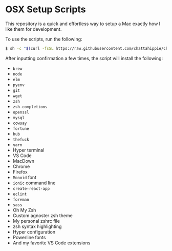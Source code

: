 # OSX Setup Scripts

This repository is a quick and effortless way to setup a Mac exactly how I like them for development.

To use the scripts, run the following:

```sh
$ sh -c "$(curl -fsSL https://raw.githubusercontent.com/chattahippie/chattahippie-config/master/install.sh)"
```

After inputting confirmation a few times, the script will install the following:

  * `brew`
  * `node`
  * `elm`
  * `pyenv`
  * `git`
  * `wget`
  * `zsh`
  * `zsh-completions`
  * `openssl`
  * `mysql`
  * `cowsay`
  * `fortune`
  * `hub`
  * `thefuck`
  * `yarn`
  * Hyper terminal
  * VS Code
  * MacDown
  * Chrome
  * Firefox
  * `Monoid` font
  * `ionic` command line
  * `create-react-app`
  * `eclint`
  * `foreman`
  * `sass`
  * Oh My Zsh
  * Custom agnoster zsh theme
  * My personal zshrc file
  * zsh syntax highlighting
  * Hyper configuration
  * Powerline fonts
  * And my favorite VS Code extensions

